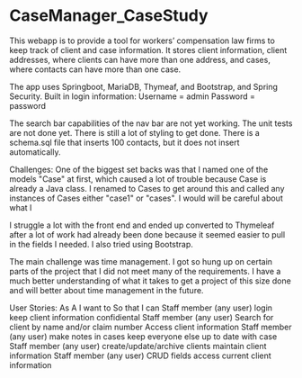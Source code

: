 # CaseManager_CaseStudy
This webapp is to provide a tool for workers’ compensation law firms to keep track of client
 and case information. It stores client information, client addresses, where clients can have 
 more than one address, and cases, where contacts can have more than one case. 

The app uses Springboot, MariaDB, Thymeaf, and Bootstrap, and Spring Security. 
Built in login information:
Username = admin
Password = password 

The search bar capabilities of the nav bar are not yet working. The unit tests are not
done yet. There is still a lot of styling to get done. There is a schema.sql file that inserts
100 contacts, but it does not insert automatically. 

Challenges:
One of the biggest set backs was that I named one of the models "Case" at first, which caused a lot of 
trouble because Case is already a Java class. I renamed to Cases to get around this and called any
instances of Cases either "case1" or "cases". I would will be careful about what I 

I struggle a lot with the front end and ended up converted to Thymeleaf after a lot of work had already
been done because it seemed easier to pull in the fields I needed. I also tried using Bootstrap.

The main challenge was time management. I got so hung up on certain parts of the project that I 
did not meet many of the requirements. I have a much better understanding of what it takes to get
a project of this size done and will better about time management in the future.



User Stories: 
As A	I want to	So that I can
Staff member (any user)	login	keep client information confidiental 
Staff member (any user)	Search for client by name and/or claim number	Access client information
Staff member (any user)	make notes in cases	keep everyone else up to date with case
Staff member (any user)	create/update/archive clients	maintain client information
Staff member (any user)	CRUD fields 	access current client information
